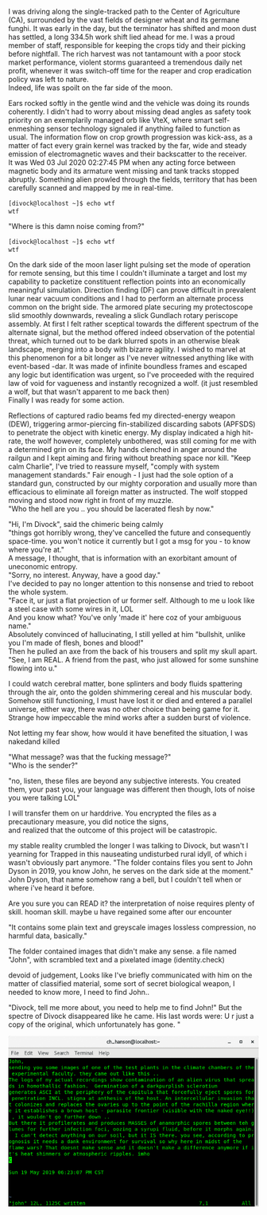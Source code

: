 I was driving along the single-tracked path to the Center of Agriculture (CA), surrounded by the vast fields of designer wheat and its germane funghi. It was early in the day, but the terminator has shifted and moon dust has settled, a long 334.5h work shift lied ahead for me. I was a proud member of staff, responsible for keeping the crops tidy and their picking before nightfall. 
The rich harvest was not tantamount with a poor stock market performance, violent storms guaranteed a tremendous daily net profit, whenever it was switch-off time for the reaper and crop eradication policy was left to nature.<br> 
Indeed, life was spoilt on the far side of the moon.

Ears rocked softly in the gentle wind and the vehicle was doing its rounds coherently. I didn't had to worry about missing dead angles as safety took priority on an exemplarily managed orb like VteX, where smart self-enmeshing sensor technology signaled if anything failed to function as usual. The information flow on crop growth progression was kick-ass, as a matter of fact every grain kernel was tracked by the far, wide and steady emission of electromagnetic waves and their backscatter to the receiver.<br>
It was Wed 03 Jul 2020 02:27:45 PM when any acting force between magnetic body and its armature went missing and tank tracks stopped abruptly. Something alien prowled through the fields, territory that has been carefully scanned and mapped by me in real-time.
```
[divock@localhost ~]$ echo wtf
wtf
```
"Where is this damn noise coming from?"<br>
```
[divock@localhost ~]$ echo wtf
wtf
```
On the dark side of the moon laser light pulsing set the mode of operation for remote sensing, but this time I couldn't illuminate a target and lost my capability to packetize constituent reflection points into an economically meaningful simulation. Direction finding (DF) can prove difficult in prevalent lunar near vacuum conditions and I had to perform an alternate process common on the bright side. The armored plate securing my protectoscope slid smoothly downwards, revealing a slick Gundlach rotary periscope assembly. At first I felt rather sceptical towards the different spectrum of the alternate signal, but the method offered indeed observation of the potential threat, which turned out to be dark blurred spots in an otherwise bleak landscape, merging into a body with bizarre agility. I wished to marvel at this phenomenon for a bit longer as I've never witnessed anything like with event-based -dar.
It was made of infinite boundless frames and escaped any logic but identification was urgent, so I've proceeded with the required law of void for vagueness and instantly recognized a wolf.
(it just resembled a wolf, but that wasn't apparent to me back then)<br>
Finally I was ready for some action.

Reflections of captured radio beams fed my directed-energy weapon (DEW), triggering armor-piercing fin-stabilized discarding sabots (APFSDS) to penetrate the object with kinetic energy. My display indicated a high hit-rate, the wolf however, completely unbothered, was still coming for me with a determined grin on its face. My hands clenched in anger around the railgun and I kept aiming and firing without breathing space nor kill. "Keep calm Charlie", I've tried to reassure myself, "comply with system management standards." Fair enough - I just had the sole option of a standard gun, constructed by our mighty corporation and usually more than efficacious to eliminate all foreign matter as instructed. The wolf stopped moving and stood now right in front of my muzzle.<br>
"Who the hell are you .. you should be lacerated flesh by now."

"Hi, I'm Divock", said the chimeric being calmly<br>
"things got horribly wrong, they've cancelled the future and consequently space-time. you won't notice it currently but I got a msg for you - to know where you're at."<br> 
A message, I thought, that is information with an exorbitant amount of uneconomic entropy.<br>
"Sorry, no interest. Anyway, have a good day."<br>
I've decided to pay no longer attention to this nonsense and tried to reboot the whole system.<br>
"Face it, ur just a flat projection of ur former self. Although to me u look like a steel case with some wires in it, LOL<br>
And you know what? You've only 'made it' here coz of your ambiguous name."<br>
Absolutely convinced of hallucinating, I still yelled at him "bullshit, unlike you I'm made of flesh, bones and blood!"<br>
Then he pulled an axe from the back of his trousers and split my skull apart.<br> 
"See, I am REAL. A friend from the past, who just allowed for some sunshine flowing into u."

I could watch cerebral matter, bone splinters and body fluids spattering through the air, onto the golden shimmering cereal and his muscular body. Somehow still functioning, I must have lost it or died and entered a parallel universe, either way, there was no other choice than being game for it. Strange how impeccable the mind works after a sudden burst of violence. 

Not letting my fear show, how would it have benefited the situation, I was nakedand killed  

"What message? was that the fucking message?"<br>
"Who is the sender?"<br> 

"no, listen, these files are beyond any subjective interests. You created them, your past you, your language was different then though, lots of noise you were talking LOL"


I will transfer them on ur harddrive.
You encrypted the files as a precautionary measure, you did notice the signs,  
and realized that the outcome of this project will be catastropic. 


my stable reality crumbled the longer I was talking to Divock, but wasn't I yearning for 
 Trapped in this nauseating undisturbed rural idyll, 
of which i wasn't obviously part anymore. 
"The folder contains files you sent to John Dyson in 2019, you know John, he serves on the dark side at the moment."<br>
John Dyson, that name somehow rang a bell, but I couldn't tell when or where i've heard it before. 

Are you sure you can READ it? the interpretation of noise requires plenty of skill. hooman skill. maybe u have regained some after our encounter<br>

 "It contains some plain text and  greyscale images lossless compression, no harmful data, basically."<br>

The folder contained images that didn't make any sense. 
a file named "John", with scrambled text
and a pixelated image
(identity.check)

devoid of judgement, 
Looks like I've briefly communicated with him on the matter of classified 
material, some sort of secret biological weapon, 
I needed to know more, I need to find John..

"Divock, tell me more about, you need to help me to find John!"
But the spectre of Divock disappeared like he came. His last words were:
 U r just a copy of the original, which unfortunately has gone. "<br>

![](https://github.com/the-vtex-files/the-vtex-files.github.io/blob/master/images/letter.gif)
